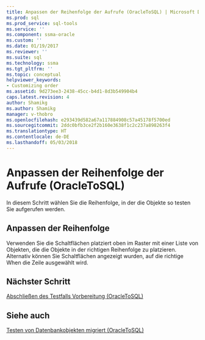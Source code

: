 ```yaml
---
title: Anpassen der Reihenfolge der Aufrufe (OracleToSQL) | Microsoft Docs
ms.prod: sql
ms.prod_service: sql-tools
ms.service: ''
ms.component: ssma-oracle
ms.custom: ''
ms.date: 01/19/2017
ms.reviewer: ''
ms.suite: sql
ms.technology: ssma
ms.tgt_pltfrm: ''
ms.topic: conceptual
helpviewer_keywords:
- Customizing order
ms.assetid: 9d273ee3-2438-45cc-b4d1-8d3b549904b4
caps.latest.revision: 4
author: Shamikg
ms.author: Shamikg
manager: v-thobro
ms.openlocfilehash: e293439d582a67a117884908c57a45178f5700ed
ms.sourcegitcommit: 2ddc0bfb3ce2f2b160e3638f1c2c237a898263f4
ms.translationtype: HT
ms.contentlocale: de-DE
ms.lasthandoff: 05/03/2018
---
```

# <a name="customizing-calls-order-oracletosql"></a>Anpassen der Reihenfolge der Aufrufe (OracleToSQL)
In diesem Schritt wählen Sie die Reihenfolge, in der die Objekte so testen Sie aufgerufen werden.  
  
## <a name="customizing-order"></a>Anpassen der Reihenfolge  
Verwenden Sie die Schaltflächen platziert oben im Raster mit einer Liste von Objekten, die die Objekte in der richtigen Reihenfolge zu platzieren. Alternativ können Sie Schaltflächen angezeigt wurden, auf die richtige When die Zeile ausgewählt wird.  
  
## <a name="next-step"></a>Nächster Schritt  
[Abschließen des Testfalls Vorbereitung &#40;OracleToSQL&#41;](../../ssma/oracle/finishing-test-case-preparation-oracletosql.md)  
  
## <a name="see-also"></a>Siehe auch  
[Testen von Datenbankobjekten migriert &#40;OracleToSQL&#41;](../../ssma/oracle/testing-migrated-database-objects-oracletosql.md)  
  
